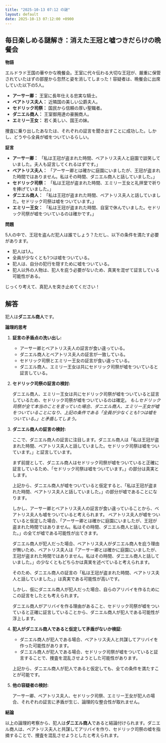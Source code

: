 ```yaml
---
title: "2025-10-13 07:12 の謎"
layout: default
date: 2025-10-13 07:12:00 +0900
---
```

## 毎日楽しめる謎解き：消えた王冠と嘘つきだらけの晩餐会

**物語**

エルドラド王国の華やかな晩餐会。王室に代々伝わる大切な王冠が、厳重に保管されていたはずの部屋から忽然と姿を消してしまった！容疑者は、晩餐会に出席していた以下の5人。

*   **アーサー卿：** 王室に長年仕える忠実な騎士。
*   **ベアトリス夫人：** 近隣国の美しい公爵夫人。
*   **セドリック司祭：** 国民から信頼の厚い聖職者。
*   **ダニエル商人：** 王室御用達の豪腕商人。
*   **エミリー王女：** 若く美しい、国王の妹。

捜査に乗り出したあなたは、それぞれの証言を聞き出すことに成功した。しかし、どうやら全員が嘘をついているらしい。

**証言**

*   **アーサー卿：** 「私は王冠が盗まれた時間、ベアトリス夫人と庭園で談笑していました。夫人も証言してくれるはずです。」
*   **ベアトリス夫人：** 「アーサー卿とは確かに庭園にいましたが、王冠が盗まれた時間ではありません。私はその時間、ダニエル商人と話していました。」
*   **セドリック司祭：** 「私は王冠が盗まれた時間、エミリー王女と礼拝堂で祈りを捧げていました。」
*   **ダニエル商人：** 「私は王冠が盗まれた時間、ベアトリス夫人と話していました。セドリック司祭は嘘をついています。」
*   **エミリー王女：** 「私は王冠が盗まれた時間、自室で休んでいました。セドリック司祭が嘘をついているのは確かです。」

**問題**

5人の中で、王冠を盗んだ犯人は誰でしょう？ただし、以下の条件を満たす必要があります。

*   犯人は1人。
*   全員が少なくとも1つは嘘をついている。
*   犯人は、自分の犯行を隠すために嘘をついている。
*   犯人以外の人物は、犯人を庇う必要がないため、真実を混ぜて証言している可能性がある。

じっくり考えて、真犯人を突き止めてください！

## 解答

犯人は**ダニエル商人**です。

**論理的思考**

1.  **証言の矛盾点の洗い出し:**

    *   アーサー卿とベアトリス夫人の証言が食い違っている。
    *   ダニエル商人とベアトリス夫人の証言が一致している。
    *   セドリック司祭とエミリー王女の証言が食い違っている。
    *   ダニエル商人、エミリー王女は共にセドリック司祭が嘘をついていると証言している。

2.  **セドリック司祭の証言の検討:**

    ダニエル商人、エミリー王女は共にセドリック司祭が嘘をついていると証言しているため、セドリック司祭が嘘をついているのは確定。
    *もしセドリック司祭が全て本当のことを言っていた場合、ダニエル商人、エミリー王女が嘘をついていることになり、上記の条件である「全員が少なくとも1つは嘘をついている。」と矛盾してしまう。*

3.  **ダニエル商人の証言の検討:**

    ここで、ダニエル商人の証言に注目します。ダニエル商人は「私は王冠が盗まれた時間、ベアトリス夫人と話していました。セドリック司祭は嘘をついています。」と証言しています。

    まず前提として、ダニエル商人はセドリック司祭が嘘をついていると正確に証言しているため、「セドリック司祭は嘘をついています。」の部分は真実とします。

    上記から、ダニエル商人が嘘をついていると仮定すると、「私は王冠が盗まれた時間、ベアトリス夫人と話していました。」の部分が嘘であることになります。

    しかし、アーサー卿とベアトリス夫人の証言が食い違っていることから、ベアトリス夫人も嘘をついていると考えられます。
    ベアトリス夫人が嘘をついていると仮定した場合、「アーサー卿とは確かに庭園にいましたが、王冠が盗まれた時間ではありません。私はその時間、ダニエル商人と話していました。」の全てが嘘である可能性が出てきます。

    ダニエル商人が犯人だった場合、ベアトリス夫人がダニエル商人を庇う理由が無いため、ベアトリス夫人は「アーサー卿とは確かに庭園にいましたが、王冠が盗まれた時間ではありません。私はその時間、ダニエル商人と話していました。」の少なくともどちらかは真実を述べていると考えられます。

    そのため、ダニエル商人の証言の「私は王冠が盗まれた時間、ベアトリス夫人と話していました。」は真実である可能性が高いです。

    しかし、仮にダニエル商人が犯人だった場合、自らのアリバイを作るためにこの証言をしたとも考えられます。

    ダニエル商人がアリバイを作る理由があること、セドリック司祭が嘘をついていると正確に証言していることから、ダニエル商人が犯人である可能性が浮上します。

4.  **犯人がダニエル商人であると仮定して矛盾がないか検証:**

    *   ダニエル商人が犯人である場合、ベアトリス夫人と共謀してアリバイを作った可能性があります。
    *   ダニエル商人が犯人である場合、セドリック司祭が嘘をついていると証言することで、捜査を混乱させようとした可能性があります。

    上記から、ダニエル商人が犯人であると仮定しても、全ての条件を満たすことが可能です。

5.  **他の容疑者の検討:**

    アーサー卿、ベアトリス夫人、セドリック司祭、エミリー王女が犯人の場合、それぞれの証言に矛盾が生じ、論理的な整合性が取れません。

**結論**

以上の論理的考察から、犯人は**ダニエル商人**であると結論付けられます。ダニエル商人は、ベアトリス夫人と共謀してアリバイを作り、セドリック司祭の嘘を指摘することで、捜査を混乱させようとしたと考えられます。
